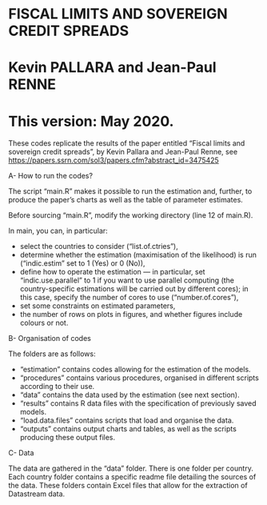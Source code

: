 # FISCAL LIMITS AND SOVEREIGN CREDIT SPREADS
# Kevin PALLARA and Jean-Paul RENNE
# This version: May 2020.


These codes replicate the results of the paper entitled “Fiscal limits and sovereign credit spreads”, by Kevin Pallara and Jean-Paul Renne, see https://papers.ssrn.com/sol3/papers.cfm?abstract_id=3475425


A- How to run the codes?

The script “main.R” makes it possible to run the estimation and, further, to produce the paper’s charts as well as the table of parameter estimates.

Before sourcing “main.R”, modify the working directory (line 12 of main.R).

In main, you can, in particular:
- select the countries to consider (“list.of.ctries”),
- determine whether the estimation (maximisation of the likelihood) is run (“indic.estim”  set to 1 (Yes) or 0 (No)),
- define how to operate the estimation — in particular, set “indic.use.parallel” to 1 if you want to use parallel computing (the country-specific estimations will be carried out by different cores); in this case, specify the number of cores to use (“number.of.cores”),
- set some constraints on estimated parameters,
- the number of rows on plots in figures, and whether figures include colours or not.


B- Organisation of codes

The folders are as follows:

- “estimation” contains codes allowing for the estimation of the models.
- “procedures” contains various procedures, organised in different scripts according to their use.
- “data” contains the data used by the estimation (see next section).
- “results” contains R data files with the specification of previously saved models.
- “load.data.files” contains scripts that load and organise the data. 
- “outputs” contains output charts and tables, as well as the scripts producing these output files.


C- Data

The data are gathered in the “data” folder. There is one folder per country. Each country folder contains a specific readme file detailing the sources of the data. These folders contain Excel files that allow for the extraction of Datastream data.

